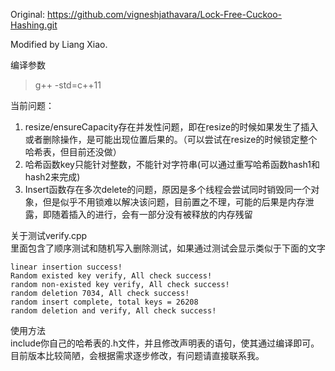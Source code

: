 
Original: https://github.com/vigneshjathavara/Lock-Free-Cuckoo-Hashing.git

Modified by Liang Xiao.   


编译参数   
> g++ -std=c++11

当前问题：
1. resize/ensureCapacity存在并发性问题，即在resize的时候如果发生了插入或者删除操作，是可能出现位置后果的。（可以尝试在resize的时候锁定整个哈希表，但目前还没做）   
2. 哈希函数key只能针对整数，不能针对字符串(可以通过重写哈希函数hash1和hash2来完成)
3. Insert函数存在多次delete的问题，原因是多个线程会尝试同时销毁同一个对象，但是似乎不用锁难以解决该问题，目前置之不理，可能的后果是内存泄露，即随着插入的进行，会有一部分没有被释放的内存残留


关于测试verify.cpp   
里面包含了顺序测试和随机写入删除测试，如果通过测试会显示类似于下面的文字
```
linear insertion success!
Random existed key verify, All check success!
random non-existed key verify, All check success!
random deletion 7034, All check success!
random insert complete, total keys = 26208
random deletion and verify, All check success!
```
使用方法   
include你自己的哈希表的.h文件，并且修改声明表的语句，使其通过编译即可。   
目前版本比较简陋，会根据需求逐步修改，有问题请直接联系我。